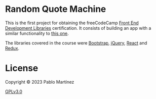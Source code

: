# Random Quote Machine
This is the first project for obtaining the freeCodeCamp [Front End
Development Libraries](https://www.freecodecamp.org/learn/front-end-development-libraries/)
certification. It consists of building an app with a similar
functionality to [this one](https://random-quote-machine.freecodecamp.rocks/).

The libraries covered in the course were [Bootstrap](https://getbootstrap.com/),
[jQuery](https://jquery.com/), [React](https://reactjs.org/) and
[Redux](https://redux.js.org/).

# License
Copyright © 2023 Pablo Martínez

[GPLv3.0](./LICENSE)
